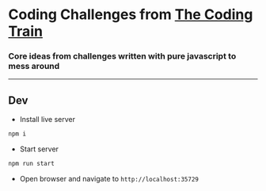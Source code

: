# Coding Challenges from [The Coding Train](https://thecodingtrain.com/CodingChallenges/)

### Core ideas from challenges written with pure javascript to mess around

***

## Dev
- Install live server
```bash
npm i
```
- Start server
```bash
npm run start
```
- Open browser and navigate to `http://localhost:35729`
